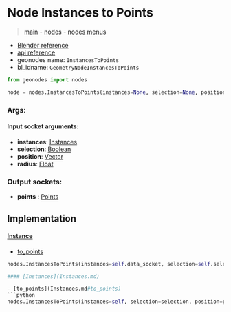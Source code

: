 # Node Instances to Points

> [main](../structure.md) - [nodes](nodes.md) - [nodes menus](nodes_menus.md)

- [Blender reference](https://docs.blender.org/manual/en/latest/modeling/geometry_nodes/instances/instances_to_points.html)
- [api reference](https://docs.blender.org/api/current/bpy.types.GeometryNodeInstancesToPoints.html)
- geonodes name: `InstancesToPoints`
- bl_idname: `GeometryNodeInstancesToPoints`

```python
from geonodes import nodes

node = nodes.InstancesToPoints(instances=None, selection=None, position=None, radius=None)
```

### Args:

#### Input socket arguments:

- **instances**: [Instances](Instances.md)
- **selection**: [Boolean](Boolean.md)
- **position**: [Vector](Vector.md)
- **radius**: [Float](Float.md)

### Output sockets:

- **points** : [Points](Points.md)

## Implementation

#### [Instance](Instance.md)

 - [to_points](Instance.md#to_points)
  ```python
  nodes.InstancesToPoints(instances=self.data_socket, selection=self.selection, position=position, radius=radius  ```

#### [Instances](Instances.md)

 - [to_points](Instances.md#to_points)
  ```python
  nodes.InstancesToPoints(instances=self, selection=selection, position=position, radius=radius  ```

